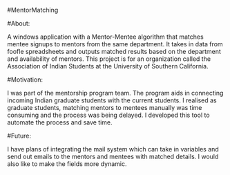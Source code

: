 #MentorMatching

#About:

A windows application with a Mentor-Mentee algorithm that matches mentee signups to mentors from the same department. 
It takes in data from foofle spreadsheets and outputs matched results based on the department and availability of mentors.
This project is for an organization called the Association of Indian Students at the University of Southern California.

#Motivation:

I was part of the mentorship program team.
The program aids in connecting incoming Indian graduate students with the current students.
I realised as graduate students, matching mentors to mentees manually was time consuming and the 
process was being delayed. 
I developed this tool to automate the process and save time.

#Future:

I have plans of integrating the mail system which can take in variables and send out emails to the mentors and mentees with matched details.
I would also like to make the fields more dynamic.

